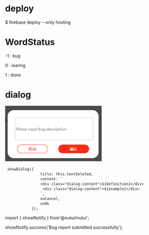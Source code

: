 # deploy

$ firebase deploy --only hosting

# WordStatus

-1 : bug

0 : learing

1 : done

# dialog

![1679388617109](image/README/1679388617109.png)

```
 showDialog({
                title: this.textSeleted,
                content: `
                <div class="dialog-content">${definition}</div>
                 <div class="dialog-content">${example}</div>
                `,
                onCancel,
                onOk
            });
```



import { showNotify } from'@nutui/nutui';

showNotify.success('Bug report submitted successfully');
